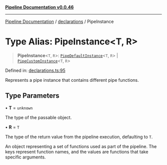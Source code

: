 [**Pipeline Documentation v0.0.46**](../../README.md)

***

[Pipeline Documentation](../../modules.md) / [declarations](../README.md) / PipeInstance

# Type Alias: PipeInstance\<T, R\>

> **PipeInstance**\<`T`, `R`\>: [`PipeDefaultInstance`](../interfaces/PipeDefaultInstance.md)\<`T`, `R`\> \| [`PipeCustomInstance`](../interfaces/PipeCustomInstance.md)\<`T`, `R`\>

Defined in: [declarations.ts:95](https://github.com/stonemjs/pipeline/blob/c8a1fcbfdda4004779e43e603ed49dbe9ca9323f/src/declarations.ts#L95)

Represents a pipe instance that contains different pipe functions.

## Type Parameters

• **T** = `unknown`

The type of the passable object.

• **R** = `T`

The type of the return value from the pipeline execution, defaulting to `T`.

An object representing a set of functions used as part of the pipeline.
The keys represent function names, and the values are functions that take specific arguments.
